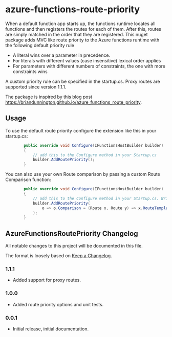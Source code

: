 # azure-functions-route-priority
When a default function app starts up, the functions runtime locates all functions and then registers the routes for each of them. After this, routes are simply matched in the order that they are registered. This nuget package adds MVC like route priority to the Azure functions runtime with the following default priority rule

* A literal wins over a parameter in precedence.
* For literals with different values (case insensitive) lexical order applies
* For parameters with different numbers of constraints, the one with more constraints wins

A custom priority rule can be specified in the startup.cs. Proxy routes are supported since version 1.1.1.

The package is inspired by this blog post https://briandunnington.github.io/azure_functions_route_priority. 

## Usage

To use the default route priority configure the extension like this in your startup.cs:
```c#
        public override void Configure(IFunctionsHostBuilder builder)
        {
            // add this to the Configure method in your Startup.cs
            builder.AddRoutePriority();
        }
```

You can also use your own Route comparison by passing a custom Route Comparison function:
```c#
        public override void Configure(IFunctionsHostBuilder builder)
        {
            // add this to the Configure method in your Startup.cs. Write your own Route comparison function.
            builder.AddRoutePriority(
                o => o.Comparison = (Route x, Route y) => x.RouteTemplate.Length.CompareTo(y.RouteTemplate.Length)
            );
        }
```
## AzureFunctionsRoutePriority Changelog

All notable changes to this project will be documented in this file.

The format is loosely based on [Keep a Changelog](http://keepachangelog.com/en/1.0.0/).

### 1.1.1

* Added support for proxy routes.

### 1.0.0

* Added route priority options and unit tests.

### 0.0.1

* Initial release, initial documentation.
